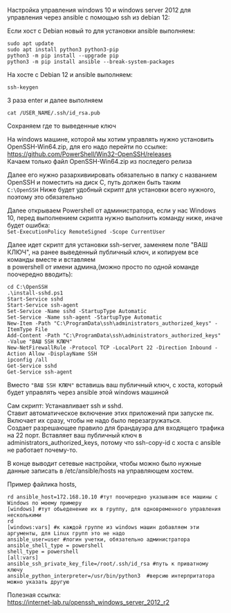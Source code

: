 Настройка управления windows 10 и windows server 2012 для управления через ansible с помощью ssh из debian 12: 

Если хост с Debian новый то для установки ansible выполняем:
```
sudo apt update
sudo apt install python3 python3-pip
python3 -m pip install --upgrade pip
python3 -m pip install ansible --break-system-packages
```

На хосте с Debian 12 и ansible выполняем:
```
ssh-keygen
```
3 раза enter и далее выполняем
```
cat /USER_NAME/.ssh/id_rsa.pub
```
Сохраняем где то выведенные ключ  

На windows машине, которой мы хотим управлять нужно установить OpenSSH-Win64.zip, для его надо перейти по ссылке:  
https://github.com/PowerShell/Win32-OpenSSH/releases  
Качаем только файл OpenSSH-Win64.zip из последего релиза

Далее его нужно разархивиировать обязательно в папку с названием OpenSSH и поместить на диск C, путь должен быть таким  
`C:\OpenSSH`
Ниже будет удобный скрипт для установки всего нужного, поэтому это обязательно

Далее открываем Powershell от администратора, если у нас Windows 10, перед выполнением скрипта нужно выполнить команду ниже, иначе будет ошибка:  
`Set-ExecutionPolicy RemoteSigned -Scope CurrentUser`

Далее идет скрипт для установки ssh-server, заменяем поле "ВАШ КЛЮЧ", на ранее выведенный публичный ключ, и копируем все команды вместе и вставляем  
в powershell от имени админа,(можно просто по одной команде поочередно вводить):
```
cd C:\OpenSSH    
.\install-sshd.ps1
Start-Service sshd
Start-Service ssh-agent
Set-Service -Name sshd -StartupType Automatic
Set-Service -Name ssh-agent -StartupType Automatic
New-Item -Path "C:\ProgramData\ssh\administrators_authorized_keys" -ItemType File
Add-Content -Path "C:\ProgramData\ssh\administrators_authorized_keys" -Value "ВАШ SSH КЛЮЧ"
New-NetFirewallRule -Protocol TCP -LocalPort 22 -Direction Inbound -Action Allow -DisplayName SSH
ipconfig /all
Get-Service sshd
Get-Service ssh-agent
```
Вместо `"ВАШ SSH КЛЮЧ"` вставишь ваш публичный ключ, с хоста, который будет управлять через ansible этой windows машиной  

Сам скрипт: 
Устанавливает ssh и sshd.  
Ставит автоматическое включение этих приложений при запуске пк.  
Включает их сразу, чтобы не надо было перезагружаться.  
Создает разрешающее правило для брандауэра для входящего трафика на 22 порт. 
Вставляет ваш публичный ключ в administrators_authorized_keys, потому что ssh-copy-id с хоста с ansible не работает почему-то.   

В конце выводит сетевые настройки, чтобы можно было нужные данные записать в /etc/ansible/hosts на управляющем хостем. 

Пример файлика hosts, 
```
rd ansible_host=172.168.10.10 #тут поочередно указываем все машины с Windows по моему примеру
[windows] #тут обьеденение их в группу, для одновременного управления несколькими
rd
[windows:vars] #к каждой группе из windows машин добавляем эти аргументы, для Linux групп это не надо
ansible_user=user #логин учетки, обязательно администратора
ansible_shell_type = powershell
shell_type = powershell
[all:vars] 
ansible_ssh_private_key_file=/root/.ssh/id_rsa #путь к приватному ключу
ansible_python_interpreter=/usr/bin/python3  #версию интерпритатора можно указать другую
```

Полезная ссылка:  
https://internet-lab.ru/openssh_windows_server_2012_r2
